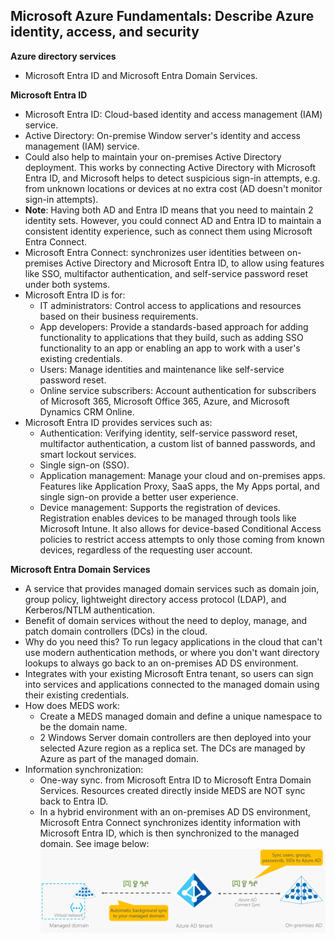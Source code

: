 ## Microsoft Azure Fundamentals: Describe Azure identity, access, and security

**Azure directory services**
* Microsoft Entra ID and Microsoft Entra Domain Services.

**Microsoft Entra ID**
* Microsoft Entra ID: Cloud-based identity and access management (IAM) service.
* Active Directory: On-premise Window server's identity and access management (IAM) service.
* Could also help to maintain your on-premises Active Directory deployment. This works by connecting Active Directory with Microsoft Entra ID, and Microsoft helps to detect suspicious sign-in attempts, e.g. from unknown locations or devices at no extra cost (AD doesn't monitor sign-in attempts).
* **Note**: Having both AD and Entra ID means that you need to maintain 2 identity sets. However, you could connect AD and Entra ID to maintain a consistent identity experience, such as connect them using Microsoft Entra Connect.
* Microsoft Entra Connect: synchronizes user identities between on-premises Active Directory and Microsoft Entra ID, to allow using features like SSO, multifactor authentication, and self-service password reset under both systems.
* Microsoft Entra ID is for:
    * IT administrators: Control access to applications and resources based on their business requirements.
    * App developers: Provide a standards-based approach for adding functionality to applications that they build, such as adding SSO functionality to an app or enabling an app to work with a user's existing credentials.
    * Users: Manage identities and maintenance like self-service password reset.
    * Online service subscribers: Account authentication for subscribers of Microsoft 365, Microsoft Office 365, Azure, and Microsoft Dynamics CRM Online.
* Microsoft Entra ID provides services such as:
    * Authentication: Verifying identity, self-service password reset, multifactor authentication, a custom list of banned passwords, and smart lockout services.
    * Single sign-on (SSO).
    * Application management: Manage your cloud and on-premises apps. Features like Application Proxy, SaaS apps, the My Apps portal, and single sign-on provide a better user experience.
    * Device management: Supports the registration of devices. Registration enables devices to be managed through tools like Microsoft Intune. It also allows for device-based Conditional Access policies to restrict access attempts to only those coming from known devices, regardless of the requesting user account.

**Microsoft Entra Domain Services**
* A service that provides managed domain services such as domain join, group policy, lightweight directory access protocol (LDAP), and Kerberos/NTLM authentication. 
* Benefit of domain services without the need to deploy, manage, and patch domain controllers (DCs) in the cloud.
* Why do you need this? To run legacy applications in the cloud that can't use modern authentication methods, or where you don't want directory lookups to always go back to an on-premises AD DS environment. 
* Integrates with your existing Microsoft Entra tenant, so users can sign into services and applications connected to the managed domain using their existing credentials. 
* How does MEDS work:
    * Create a MEDS managed domain and define a unique namespace to be the domain name.
    * 2 Windows Server domain controllers are then deployed into your selected Azure region as a replica set. The DCs are managed by Azure as part of the managed domain.
* Information synchronization:
    * One-way sync. from Microsoft Entra ID to Microsoft Entra Domain Services. Resources created directly inside MEDS are NOT sync back to Entra ID.
    * In a hybrid environment with an on-premises AD DS environment, Microsoft Entra Connect synchronizes identity information with Microsoft Entra ID, which is then synchronized to the managed domain. See image below:
    ![alt text](https://github.com/viviensiu/Azure/blob/main/images/azure-active-directory-sync-topology.png)